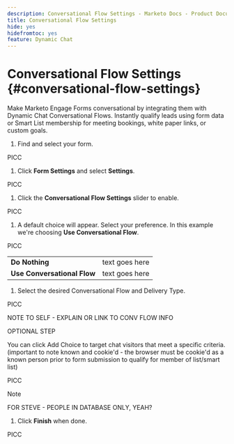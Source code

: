 ```yaml
---
description: Conversational Flow Settings - Marketo Docs - Product Documentation
title: Conversational Flow Settings
hide: yes
hidefromtoc: yes
feature: Dynamic Chat
---
```

# Conversational Flow Settings {#conversational-flow-settings}

Make Marketo Engage Forms conversational by integrating them with Dynamic Chat Conversational Flows. Instantly qualify leads using form data or Smart List membership for meeting bookings, white paper links, or custom goals.

1. Find and select your form.

PICC

1. Click **Form Settings** and select **Settings**.

PICC

1. Click the **Conversational Flow Settings** slider to enable.

PICC

1. A default choice will appear. Select your preference. In this example we're choosing **Use Conversational Flow**.

PICC

<table style="table-layout:auto"> 
 <tbody> 
  <tr> 
   <td><b>Do Nothing</b></td> 
   <td>text goes here</td>
  </tr> 
  <tr> 
   <td><b>Use Conversational Flow</b></td> 
   <td>text goes here</td>
  </tr>
 </tbody> 
</table>

1. Select the desired Conversational Flow and Delivery Type.

PICC

NOTE TO SELF - EXPLAIN OR LINK TO CONV FLOW INFO

OPTIONAL STEP

You can click Add Choice to target chat visitors that meet a specific criteria. (important to note known and cookie'd - the browser must be cookie'd as a known person prior to form submission to qualify for member of list/smart list)

PICC

>[!NOTE]
>
>FOR STEVE - PEOPLE IN DATABASE ONLY, YEAH?

1. Click **Finish** when done.

PICC
